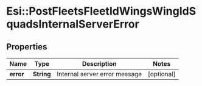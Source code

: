 # Esi::PostFleetsFleetIdWingsWingIdSquadsInternalServerError

## Properties
Name | Type | Description | Notes
------------ | ------------- | ------------- | -------------
**error** | **String** | Internal server error message | [optional] 



